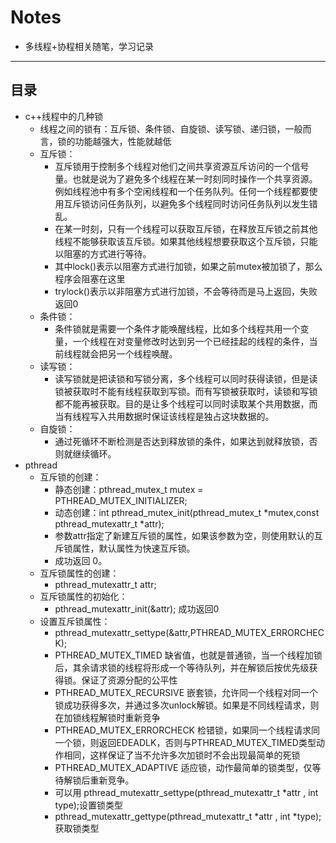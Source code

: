 # Notes
- 多线程+协程相关随笔，学习记录
-------------
目录
-------------
* c++线程中的几种锁
  - 线程之间的锁有：互斥锁、条件锁、自旋锁、读写锁、递归锁，一般而言，锁的功能越强大，性能就越低
  - 互斥锁：
      - 互斥锁用于控制多个线程对他们之间共享资源互斥访问的一个信号量。也就是说为了避免多个线程在某一时刻同时操作一个共享资源。例如线程池中有多个空闲线程和一个任务队列。任何一个线程都要使用互斥锁访问任务队列，以避免多个线程同时访问任务队列以发生错乱。
      - 在某一时刻，只有一个线程可以获取互斥锁，在释放互斥锁之前其他线程不能够获取该互斥锁。如果其他线程想要获取这个互斥锁，只能以阻塞的方式进行等待。
      - 其中lock()表示以阻塞方式进行加锁，如果之前mutex被加锁了，那么程序会阻塞在这里
      - trylock()表示以非阻塞方式进行加锁，不会等待而是马上返回，失败返回0
  - 条件锁：
      - 条件锁就是需要一个条件才能唤醒线程，比如多个线程共用一个变量，一个线程在对变量修改时达到另一个已经挂起的线程的条件，当前线程就会把另一个线程唤醒。
  - 读写锁：
      - 读写锁就是把读锁和写锁分离，多个线程可以同时获得读锁，但是读锁被获取时不能有线程获取到写锁。而有写锁被获取时，读锁和写锁都不能再被获取。目的是让多个线程可以同时读取某个共用数据，而当有线程写入共用数据时保证该线程是独占这块数据的。      
  - 自旋锁：
      - 通过死循环不断检测是否达到释放锁的条件，如果达到就释放锁，否则就继续循环。
* pthread
  - 互斥锁的创建：
      - 静态创建：pthread_mutex_t mutex = PTHREAD_MUTEX_INITIALIZER;
      - 动态创建：int pthread_mutex_init(pthread_mutex_t *mutex,const pthread_mutexattr_t *attr);
      - 参数attr指定了新建互斥锁的属性，如果该参数为空，则使用默认的互斥锁属性，默认属性为快速互斥锁。
      - 成功返回 0。
  - 互斥锁属性的创建：
      - pthread_mutexattr_t attr;
  - 互斥锁属性的初始化：
      - pthread_mutexattr_init(&attr); 成功返回0
  - 设置互斥锁属性：
      - pthread_mutexattr_settype(&attr,PTHREAD_MUTEX_ERRORCHECK);
      - PTHREAD_MUTEX_TIMED 缺省值，也就是普通锁，当一个线程加锁后，其余请求锁的线程将形成一个等待队列，并在解锁后按优先级获得锁。保证了资源分配的公平性
      - PTHREAD_MUTEX_RECURSIVE 嵌套锁，允许同一个线程对同一个锁成功获得多次，并通过多次unlock解锁。如果是不同线程请求，则在加锁线程解锁时重新竞争
      - PTHREAD_MUTEX_ERRORCHECK 检错锁，如果同一个线程请求同一个锁，则返回EDEADLK，否则与PTHREAD_MUTEX_TIMED类型动作相同，这样保证了当不允许多次加锁时不会出现最简单的死锁
      - PTHREAD_MUTEX_ADAPTIVE 适应锁，动作最简单的锁类型，仅等待解锁后重新竞争。
      - 可以用 pthread_mutexattr_settype(pthread_mutexattr_t *attr , int type);设置锁类型
      - pthread_mutexattr_gettype(pthread_mutexattr_t *attr , int *type);获取锁类型
